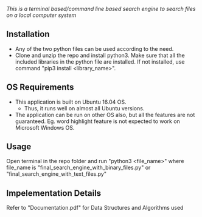 *This is a terminal based/command line based search engine to search files on a local computer system*


Installation
---------------------------------------------------------------------------------------------------
* Any of the two python files can be used according to the need.
* Clone and unzip the repo and install python3. Make sure that all the included libraries in the python file are installed.
  If not installed, use command "pip3 install <library_name>".


OS Requirements
---------------------------------------------------------------------------------------------------
* This application is built on Ubuntu 16.04 OS.
  - Thus, it runs well on almost all Ubuntu versions.
* The application can be run on other OS also, but all the features are not guaranteed. Eg. word highlight feature
  is not expected to work on Microsoft Windows OS.


Usage
---------------------------------------------------------------------------------------------------
Open terminal in the repo folder and run "python3 <file_name>" where file_name is "final_search_engine_with_binary_files.py" or "final_search_engine_with_text_files.py"


Impelementation Details
---------------------------------------------------------------------------------------------------
Refer to "Documentation.pdf" for Data Structures and Algorithms used